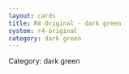 ```yaml
---
layout: cards
title: R4 Original - dark green
system: r4-original
category: dark green
---
```

<div class="alert alert-secondary mb-4"><span class="i18n innerHTML-category">Category: </span><span class="i18n innerHTML-cat-dark green">dark green</span></div>

